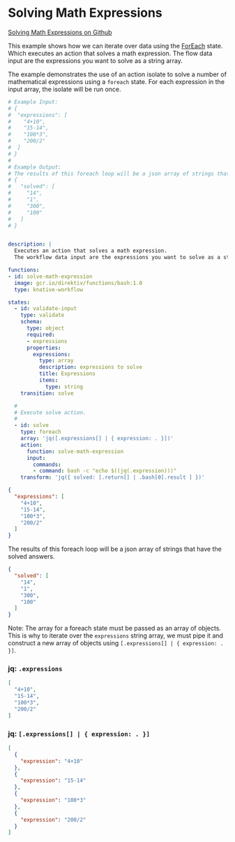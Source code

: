 # Solving Math Expressions 
 [Solving Math Expressions on Github](https://github.com/direktiv/direktiv-examples/tree/main/solving-math-expressions)

This example shows how we can iterate over data using the [ForEach](../../specification#foreachstate) state. Which executes an action that solves a math expression. The flow data input are the expressions you want to solve as a string array.

The example demonstrates the use of an action isolate to solve a number of mathematical expressions using a `foreach` state. For each expression in the input array, the isolate will be run once. 


```yaml title="Solver Flow"
# Example Input:
# {
#  "expressions": [
#    "4+10",
#    "15-14",
#    "100*3",
#    "200/2"
#  ]
# }
#
# Example Output:
# The results of this foreach loop will be a json array of strings that have the solved answers.
# {
#   "solved": [
#     "14",
#     "1",
#     "300",
#     "100"
#   ]
# }


description: |
  Executes an action that solves a math expression. 
  The workflow data input are the expressions you want to solve as a string array.

functions:
- id: solve-math-expression
  image: gcr.io/direktiv/functions/bash:1.0
  type: knative-workflow

states:
  - id: validate-input
    type: validate
    schema:
      type: object
      required:
      - expressions
      properties:
        expressions:
          type: array
          description: expressions to solve
          title: Expressions
          items:
            type: string
    transition: solve

  #
  # Execute solve action.
  #
  - id: solve
    type: foreach
    array: 'jq([.expressions[] | { expression: . }])'
    action:
      function: solve-math-expression
      input: 
        commands: 
        - command: bash -c "echo $((jq(.expression)))"
    transform: 'jq({ solved: [.return[] | .bash[0].result ] })'
```


```json title="Input"
{
  "expressions": [
    "4+10",
    "15-14",
    "100*3",
    "200/2"
  ]
}
```

The results of this foreach loop will be a json array of strings that have the solved answers.

```json title="Output"
{
  "solved": [
    "14",
    "1",
    "300",
    "100"
  ]
}
```

Note: The array for a foreach state must be passed as an array of objects. This is why to iterate over the `expressions` string array, we must pipe it and construct a new array of objects using `[.expressions[] | { expression: . }]`.

### jq: `.expressions`
```json
[
  "4+10",
  "15-14",
  "100*3",
  "200/2"
]
```

### jq: `[.expressions[] | { expression: . }]`

```json
[
  {
    "expression": "4+10"
  },
  {
    "expression": "15-14"
  },
  {
    "expression": "100*3"
  },
  {
    "expression": "200/2"
  }
]

```
